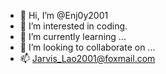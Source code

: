 - 👋 Hi, I’m @Enj0y2001
- 👀 I’m interested in coding.
- 🌱 I’m currently learning ...
- 💞️ I’m looking to collaborate on ...
- 📫 Jarvis_Lao2001@foxmail.com

<!---
Enj0y2001/Enj0y2001 is a ✨ special ✨ repository because its `README.md` (this file) appears on your GitHub profile.
You can click the Preview link to take a look at your changes.
--->
